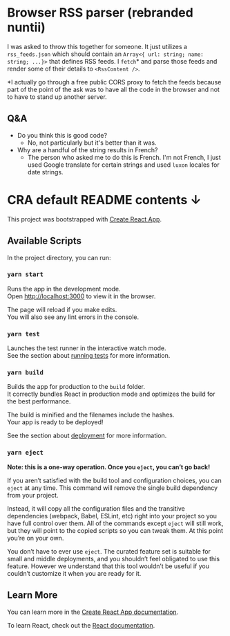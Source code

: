 # Browser RSS parser (rebranded nuntii)

I was asked to throw this together for someone.  It just utilizes a `rss_feeds.json` which should contain an `Array<{ url: string; name: string; ...}>` that defines RSS feeds.  I `fetch`* and parse those feeds and render some of their details to `<RssContent />`.

*I actually go through a free public CORS proxy to fetch the feeds because part of the point of the ask was to have all the code in the browser and not to have to stand up another server.

## Q&A
* Do you think this is good code?
  - No, not particularly but it's better than it was.
* Why are a handful of the string results in French?
  - The person who asked me to do this is French.  I'm not French, I just used Google translate for certain strings and used `luxon` locales for date strings.

# CRA default README contents ↓

This project was bootstrapped with [Create React App](https://github.com/facebook/create-react-app).

## Available Scripts

In the project directory, you can run:

### `yarn start`

Runs the app in the development mode.\
Open [http://localhost:3000](http://localhost:3000) to view it in the browser.

The page will reload if you make edits.\
You will also see any lint errors in the console.

### `yarn test`

Launches the test runner in the interactive watch mode.\
See the section about [running tests](https://facebook.github.io/create-react-app/docs/running-tests) for more information.

### `yarn build`

Builds the app for production to the `build` folder.\
It correctly bundles React in production mode and optimizes the build for the best performance.

The build is minified and the filenames include the hashes.\
Your app is ready to be deployed!

See the section about [deployment](https://facebook.github.io/create-react-app/docs/deployment) for more information.

### `yarn eject`

**Note: this is a one-way operation. Once you `eject`, you can’t go back!**

If you aren’t satisfied with the build tool and configuration choices, you can `eject` at any time. This command will remove the single build dependency from your project.

Instead, it will copy all the configuration files and the transitive dependencies (webpack, Babel, ESLint, etc) right into your project so you have full control over them. All of the commands except `eject` will still work, but they will point to the copied scripts so you can tweak them. At this point you’re on your own.

You don’t have to ever use `eject`. The curated feature set is suitable for small and middle deployments, and you shouldn’t feel obligated to use this feature. However we understand that this tool wouldn’t be useful if you couldn’t customize it when you are ready for it.

## Learn More

You can learn more in the [Create React App documentation](https://facebook.github.io/create-react-app/docs/getting-started).

To learn React, check out the [React documentation](https://reactjs.org/).

